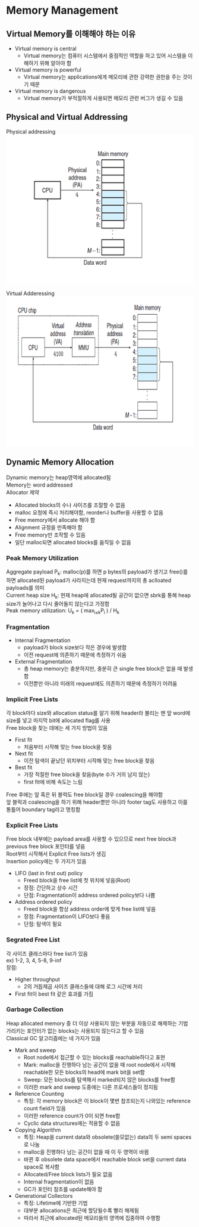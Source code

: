 # Memory Management
## Virtual Memory를 이해해야 하는 이유
- Virtual memory is central
    - Virtual memory는 컴퓨터 시스템에서 중점적인 역할을 하고 있어 시스템을 이해하기 위해 알아야 함
- Virtual memory is powerful
    - Virtual memory는 applications에게 메모리에 관한 강력한 권한을 주는 것이기 때문
- Virtual memory is dangerous
    - Virtual memory가 부적절하게 사용되면 메모리 관련 버그가 생길 수 있음
## Physical and Virtual Addressing
Physical addressing   
<img src = "https://github.com/eomhs/TIL/blob/main/figures/Physical%20addressing.PNG" width="600" height="400"/>   

Virtual Adderessing     
<img src = "https://github.com/eomhs/TIL/blob/main/figures/Virtual%20addressing.PNG" width="600" height="400"/>   

## Dynamic Memory Allocation
Dynamic memory는 heap영역에 allocated됨   
Memory는 word addressed   
Allocator 제약
- Allocated blocks의 수나 사이즈를 조절할 수 없음
- malloc 요청에 즉시 처리해야함, reorder나 buffer을 사용할 수 없음
- Free memory에서 allocate 해야 함
- Alignment 규정을 만족해야 함
- Free memory만 조작할 수 있음
- 일단 malloc되면 allocated blocks를 움직일 수 없음   
### Peak Memory Utilization
Aggregate payload P<sub>k</sub>: malloc(p)를 하면 p bytes의 payload가 생기고 free()를 하면 allocated된 payload가 사라지는데 현재 request까지의 총 aclloated payloads를 의미    
Current heap size H<sub>k</sub>: 현재 heap에 allocated될 공간이 없으면 sbrk를 통해 heap size가 늘어나고 다시 줄어들지 않는다고 가정함   
Peak memory utilization: U<sub>k</sub> = ( max<sub>i≤k</sub>P<sub>i</sub> ) / H<sub>k</sub>
### Fragmentation
- Internal Fragmentation
    - payload가 block size보다 작은 경우에 발생함
    - 이전 request에 의존하기 때문에 측정하기 쉬움
- External Fragmentation
    - 총 heap memory는 충분하지만, 충분히 큰 single free block은 없을 때 발생함
    - 이전뿐만 아니라 미래의 request에도 의존하기 때문에 측정하기 어려움
### Implicit Free Lists
각 block마다 size와 allocation status를 알기 위해 header라 불리는 맨 앞 word에 size를 넣고 마지막 bit에 allocated flag를 사용   
Free block을 찾는 데에는 세 가지 방법이 있음
- First fit
    - 처음부터 시작해 맞는 free block을 찾음
- Next fit
    - 이전 탐색이 끝났던 위치부터 시작해 맞는 free block을 찾음
- Best fit
    - 가장 적절한 free block을 찾음(byte 수가 거의 남지 않는)
    - first fit에 비해 속도는 느림

Free 후에는 앞 혹은 뒤 블럭도 free block일 경우 coalescing을 해야함   
앞 블럭과 coalescing을 하기 위해 header뿐만 아니라 footer tag도 사용하고 이를 통틀어 boundary tag라고 명칭함
### Explicit Free Lists
Free block 내부에는 payload area를 사용할 수 있으므로 next free block과 previous free block 포인터를 넣음   
Root부터 시작해서 Explicit Free lists가 생김   
Insertion policy에는 두 가지가 있음
- LIFO (last in first out) policy
    - Freed block을 free list에 첫 위치에 넣음(Root)
    - 장점: 간단하고 상수 시간
    - 단점: Fragmentation이 address ordered policy보다 나쁨
- Address ordered policy
    - Freed block을 항상 address order에 맞게 free list에 넣음
    - 장점: Fragmentation이 LIFO보다 좋음
    - 단점: 탐색이 필요
### Segrated Free List
각 사이즈 클래스마다 free list가 있음  
ex) 1-2, 3, 4, 5-8, 9-inf   
장점:
- Higher throughput
    - 2의 거듭제곱 사이즈 클래스들에 대해 로그 시간에 처리
- First fit이 best fit 같은 효과를 가짐
### Garbage Collection
Heap allocated memory 중 더 이상 사용되지 않는 부분을 자동으로 해제하는 기법   
가리키는 포인터가 없는 blocks는 사용되지 않는다고 할 수 있음   
Classical GC 알고리즘에는 네 가지가 있음
- Mark and sweep
    - Root node에서 접근할 수 있는 blocks를 reachable하다고 표현
    - Mark: malloc을 진행하다 남는 공간이 없을 때 root node에서 시작해 reachable한 모든 blocks의 head에 mark bit을 set함
    - Sweep: 모든 blocks를 탐색해서 marked되지 않은 blocks를 free함
    - 이러한 mark and sweep 도중에는 다른 프로세스들이 정지됨
- Reference Counting
    - 특징: 각 memory block은 이 block이 몇번 참조되는지 나와있는 reference count field가 있음
    - 이러한 reference count가 0이 되면 free함
    - Cyclic data structures에는 적용할 수 없음
- Copying Algorithm
    - 특징: Heap을 current data와 obsolete(쓸모없는) data의 두 semi spaces로 나눔
    - malloc을 진행하다 남는 공간이 없을 때 이 두 영역이 바뀜
    - 바뀐 후 obsolete data space에서 reachable block set을 current data space로 복사함
    - Allocated/Free block lists가 필요 없음
    - Internal fragmentation이 없음
    - GC가 포인터 참조를 update해야 함
- Generational Collectors
    - 특징: Lifetime에 기반한 기법
    - 대부분 allocations은 최근에 할당될수록 빨리 해제됨
    - 따라서 최근에 allocated된 메모리들의 영역에 집중하여 수행함